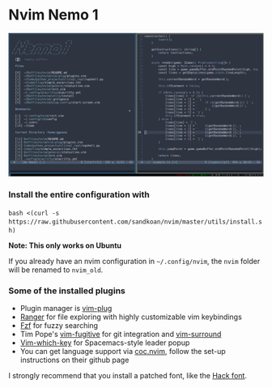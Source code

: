 # Nvim Nemo 1

![configuration="16pt Hack font, Nord colorscheme, i3wm"](ConfigPic.png)

### Install the entire configuration with 

```bash <(curl -s https://raw.githubusercontent.com/sandkoan/nvim/master/utils/install.sh)```

**Note: This only works on Ubuntu**

If you already have an nvim configuration in ```~/.config/nvim```, the ```nvim``` folder will be renamed to ```nvim_old```.

### Some of the installed plugins

* Plugin manager is [vim-plug](https://github.com/junegunn/vim-plug)
* [Ranger](https://github.com/ranger/ranger) for file exploring with highly customizable vim keybindings
* [Fzf](https://github.com/junegunn/fzf) for fuzzy searching
* Tim Pope's [vim-fugitive](https://github.com/tpope/vim-fugitive) for git integration and [vim-surround](https://github.com/tpope/vim-surround)
* [Vim-which-key](https://github.com/liuchengxu/vim-which-key) for Spacemacs-style leader popup 
* You can get language support via [coc.nvim](https://github.com/neoclide/coc.nvim), follow the set-up instructions on their github page

I strongly recommend that you install a patched font, like the [Hack font](https://github.com/ryanoasis/nerd-fonts/tree/master/patched-fonts/Hack).

